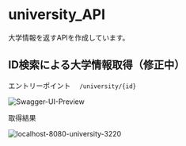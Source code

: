 # university_API

大学情報を返すAPIを作成しています。

## ID検索による大学情報取得（修正中）

エントリーポイント　 `/university/{id}`

![Swagger-UI-Preview](https://user-images.githubusercontent.com/105257856/189606220-2a472ad0-b51e-40ac-adcb-16859faff5c2.png)

取得結果

![localhost-8080-university-3220](https://user-images.githubusercontent.com/105257856/189606460-0eee52e6-8ef3-466e-b698-6b32a2e1b8e5.png)
